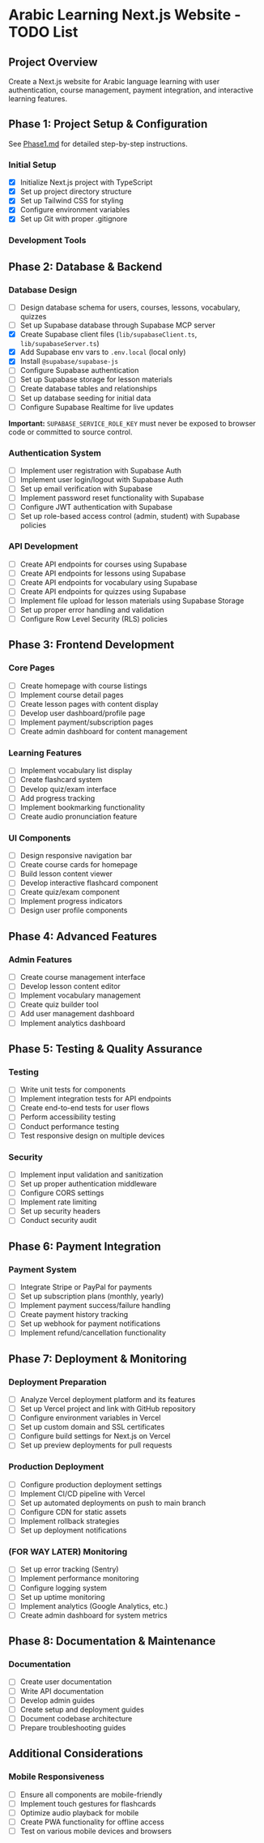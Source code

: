 ﻿# Arabic Learning Next.js Website - TODO List

## Project Overview
Create a Next.js website for Arabic language learning with user authentication, course management, payment integration, and interactive learning features.

## Phase 1: Project Setup & Configuration
See [Phase1.md](Phase1.md) for detailed step-by-step instructions.

### Initial Setup
- [x] Initialize Next.js project with TypeScript
- [x] Set up project directory structure
- [x] Set up Tailwind CSS for styling
- [x] Configure environment variables
- [x] Set up Git with proper .gitignore

### Development Tools

## Phase 2: Database & Backend

### Database Design
- [ ] Design database schema for users, courses, lessons, vocabulary, quizzes
- [ ] Set up Supabase database through Supabase MCP server
- [x] Create Supabase client files (`lib/supabaseClient.ts`, `lib/supabaseServer.ts`)
- [x] Add Supabase env vars to `.env.local` (local only)
- [x] Install `@supabase/supabase-js`
- [ ] Configure Supabase authentication
- [ ] Set up Supabase storage for lesson materials
- [ ] Create database tables and relationships
- [ ] Set up database seeding for initial data
- [ ] Configure Supabase Realtime for live updates

**Important:** `SUPABASE_SERVICE_ROLE_KEY` must never be exposed to browser code or committed to source control.

### Authentication System
- [ ] Implement user registration with Supabase Auth
- [ ] Implement user login/logout with Supabase Auth
- [ ] Set up email verification with Supabase
- [ ] Implement password reset functionality with Supabase
- [ ] Configure JWT authentication with Supabase
- [ ] Set up role-based access control (admin, student) with Supabase policies

### API Development
- [ ] Create API endpoints for courses using Supabase
- [ ] Create API endpoints for lessons using Supabase
- [ ] Create API endpoints for vocabulary using Supabase
- [ ] Create API endpoints for quizzes using Supabase
- [ ] Implement file upload for lesson materials using Supabase Storage
- [ ] Set up proper error handling and validation
- [ ] Configure Row Level Security (RLS) policies

## Phase 3: Frontend Development

### Core Pages
- [ ] Create homepage with course listings
- [ ] Implement course detail pages
- [ ] Create lesson pages with content display
- [ ] Develop user dashboard/profile page
- [ ] Implement payment/subscription pages
- [ ] Create admin dashboard for content management

### Learning Features
- [ ] Implement vocabulary list display
- [ ] Create flashcard system
- [ ] Develop quiz/exam interface
- [ ] Add progress tracking
- [ ] Implement bookmarking functionality
- [ ] Create audio pronunciation feature

### UI Components
- [ ] Design responsive navigation bar
- [ ] Create course cards for homepage
- [ ] Build lesson content viewer
- [ ] Develop interactive flashcard component
- [ ] Create quiz/exam component
- [ ] Implement progress indicators
- [ ] Design user profile components

## Phase 4: Advanced Features


### Admin Features
- [ ] Create course management interface
- [ ] Develop lesson content editor
- [ ] Implement vocabulary management
- [ ] Create quiz builder tool
- [ ] Add user management dashboard
- [ ] Implement analytics dashboard

## Phase 5: Testing & Quality Assurance

### Testing
- [ ] Write unit tests for components
- [ ] Implement integration tests for API endpoints
- [ ] Create end-to-end tests for user flows
- [ ] Perform accessibility testing
- [ ] Conduct performance testing
- [ ] Test responsive design on multiple devices

### Security
- [ ] Implement input validation and sanitization
- [ ] Set up proper authentication middleware
- [ ] Configure CORS settings
- [ ] Implement rate limiting
- [ ] Set up security headers
- [ ] Conduct security audit

## Phase 6: Payment Integration

### Payment System
- [ ] Integrate Stripe or PayPal for payments
- [ ] Set up subscription plans (monthly, yearly)
- [ ] Implement payment success/failure handling
- [ ] Create payment history tracking
- [ ] Set up webhook for payment notifications
- [ ] Implement refund/cancellation functionality

## Phase 7: Deployment & Monitoring

### Deployment Preparation
- [ ] Analyze Vercel deployment platform and its features
- [ ] Set up Vercel project and link with GitHub repository
- [ ] Configure environment variables in Vercel
- [ ] Set up custom domain and SSL certificates
- [ ] Configure build settings for Next.js on Vercel
- [ ] Set up preview deployments for pull requests

### Production Deployment
- [ ] Configure production deployment settings
- [ ] Implement CI/CD pipeline with Vercel
- [ ] Set up automated deployments on push to main branch
- [ ] Configure CDN for static assets
- [ ] Implement rollback strategies
- [ ] Set up deployment notifications

### (FOR WAY LATER) Monitoring
- [ ] Set up error tracking (Sentry)
- [ ] Implement performance monitoring
- [ ] Configure logging system
- [ ] Set up uptime monitoring
- [ ] Implement analytics (Google Analytics, etc.)
- [ ] Create admin dashboard for system metrics

## Phase 8: Documentation & Maintenance

### Documentation
- [ ] Create user documentation
- [ ] Write API documentation
- [ ] Develop admin guides
- [ ] Create setup and deployment guides
- [ ] Document codebase architecture
- [ ] Prepare troubleshooting guides

## Additional Considerations


### Mobile Responsiveness
- [ ] Ensure all components are mobile-friendly
- [ ] Implement touch gestures for flashcards
- [ ] Optimize audio playback for mobile
- [ ] Create PWA functionality for offline access
- [ ] Test on various mobile devices and browsers
